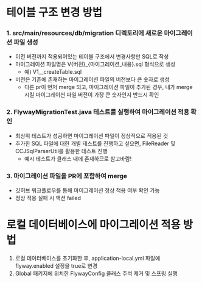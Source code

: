 # 테이블 구조 변경 방법

### 1. src/main/resources/db/migration 디렉토리에 새로운 마이그레이션 파일 생성

- 이전 버전까지 적용되어있는 테이블 구조에서 변경사항만 SQL로 작성
- 마이그레이션 파일명은 V{버전}_{마이그레이션_내용}.sql 형식으로 생성
    - 예) V1__createTable.sql
- 버전은 기존에 존재하는 마이그레이션 파일의 버전보다 큰 숫자로 생성
    - 다른 pr이 먼저 merge 되고, 마이그레이션 파일이 추가된 경우, 내가 merge 시킬 마이그레이션 파일 버전이 가장 큰 숫자인지 반드시 확인

### 2. FlywayMigrationTest.java 테스트를 실행하여 마이그레이션 적용 확인

- 최상위 테스트가 성공하면 마이그레이션 파일이 정상적으로 적용된 것
- 추가한 SQL 파일에 대한 개별 테스트를 진행하고 싶으면, FileReader 및 CCJSqlParserUtil를 활용한 테스트 진행
    - 예시 테스트가 클래스 내에 존재하므로 참고바람!

### 3. 마이그레이션 파일을 PR에 포함하여 merge

- 깃허브 워크플로우를 통해 마이그레이션 정상 적용 여부 확인 가능
- 정상 적용 실패 시 액션 failed

# 로컬 데이터베이스에 마이그레이션 적용 방법

1. 로컬 데이터베이스를 초기화한 후, application-local.yml 파일에 flyway.enabled 설정을 true로 변경
2. Global 패키지에 위치한 FlywayConfig 클래스 주석 제거 및 스프링 실행